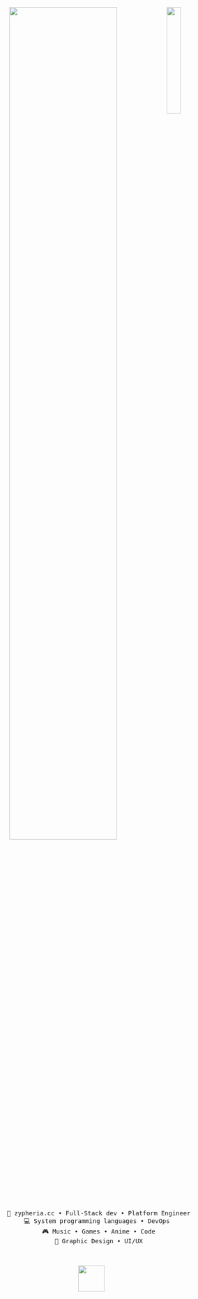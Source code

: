 <div align="center">
<img src="https://r2.e-z.host/d86d57de-bcad-4f1a-85b2-483f11ccecb8/dp71u8zo.png" width="25%" align="right" />
<img src="https://readme-typing-svg.demolab.com?font=Fira+Code&pause=1000&color=BD15E5&center=true&vCenter=true&repeat=false&width=435&lines=Hi%2C+I'm+linqfy;Welcome+to+my+Github+%3A3" width="70%" />
<br><br>
<pre>
    💼 zypheria.cc • Full-Stack dev • Platform Engineer
    💻 System programming languages • DevOps 
    🎮 Music • Games • Anime • Code
    📖 Graphic Design • UI/UX
</pre>
<br><br>
<a href='https://e-z.bio/✧'><img src="https://r2.e-z.host/d86d57de-bcad-4f1a-85b2-483f11ccecb8/qnjnkvx0.png" height="60" /></a>

</div>
